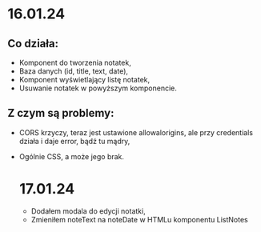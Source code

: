 # 16.01.24

## Co działa:

- Komponent do tworzenia notatek,
- Baza danych (id, title, text, date),
- Komponent wyświetlający listę notatek,
- Usuwanie notatek w powyższym komponencie.

## Z czym są problemy:

- CORS krzyczy, teraz jest ustawione allowalorigins, ale przy credentials działa i daje error, bądź tu mądry,
- Ogólnie CSS, a może jego brak.

  # 17.01.24

  - Dodałem modala do edycji notatki,
  - Zmieniłem noteText na noteDate w HTMLu komponentu ListNotes
